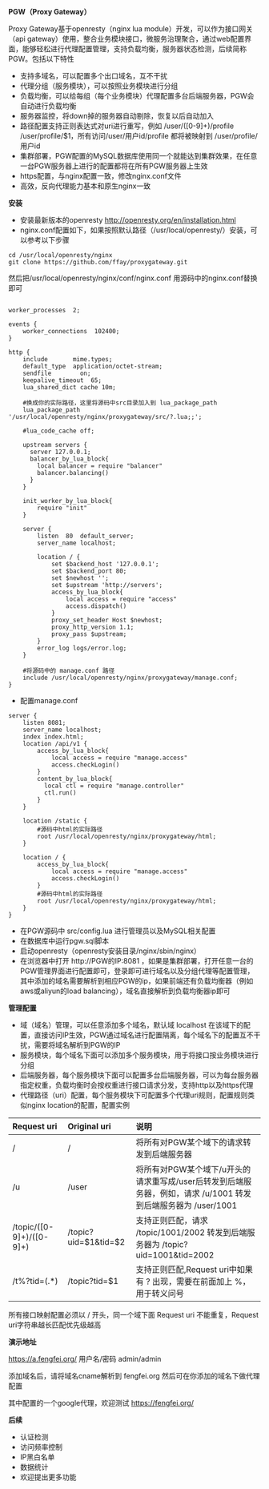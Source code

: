 
**PGW（Proxy Gateway）**

Proxy Gateway基于openresty（nginx lua module）开发，可以作为接口网关（api gateway）使用，整合业务模块接口，微服务治理聚合，通过web配置界面，能够轻松进行代理配置管理，支持负载均衡，服务器状态检测，后续简称PGW。包括以下特性

- 支持多域名，可以配置多个出口域名，互不干扰
- 代理分组（服务模块），可以按照业务模块进行分组
- 负载均衡，可以给每组（每个业务模块）代理配置多台后端服务器，PGW会自动进行负载均衡
- 服务器监控，将down掉的服务器自动剔除，恢复以后自动加入
- 路径配置支持正则表达式对uri进行重写，例如 /user/([0-9]+)/profile   /user/profile/$1，所有访问/user/用户id/profile 都将被映射到 /user/profile/用户id
- 集群部署，PGW配置的MySQL数据库使用同一个就能达到集群效果，在任意一台PGW服务器上进行的配置都将在所有PGW服务器上生效
- https配置，与nginx配置一致，修改nginx.conf文件
- 高效，反向代理能力基本和原生nginx一致

**安装**

- 安装最新版本的openresty http://openresty.org/en/installation.html
- nginx.conf配置如下，如果按照默认路径（/usr/local/openresty/）安装，可以参考以下步骤

```shell
cd /usr/local/openresty/nginx
git clone https://github.com/ffay/proxygateway.git
```

然后把/usr/local/openresty/nginx/conf/nginx.conf 用源码中的nginx.conf替换即可
    

```

worker_processes  2;

events {
    worker_connections  102400;
}

http {
    include       mime.types;
    default_type  application/octet-stream;
    sendfile        on;
    keepalive_timeout  65;
    lua_shared_dict cache 10m;

    #换成你的实际路径，这里将源码中src目录加入到 lua_package_path
    lua_package_path '/usr/local/openresty/nginx/proxygateway/src/?.lua;;';

    #lua_code_cache off;

    upstream servers {
      server 127.0.0.1;
      balancer_by_lua_block{
        local balancer = require "balancer"
        balancer.balancing()
      }
    }

    init_worker_by_lua_block{
        require "init"
    }

    server {
        listen  80  default_server;
        server_name localhost;

        location / {
            set $backend_host '127.0.0.1';
            set $backend_port 80;
            set $newhost '';
            set $upstream 'http://servers';
            access_by_lua_block{
                local access = require "access"
                access.dispatch()
            }
            proxy_set_header Host $newhost;
            proxy_http_version 1.1;
            proxy_pass $upstream;
        }
        error_log logs/error.log;
    }

    #将源码中的 manage.conf 路径
    include /usr/local/openresty/nginx/proxygateway/manage.conf;
}
```

- 配置manage.conf

```
server {
    listen 8081;
    server_name localhost;
    index index.html;
    location /api/v1 {
        access_by_lua_block{
            local access = require "manage.access"
            access.checkLogin()
        }
        content_by_lua_block{
          local ctl = require "manage.controller"
          ctl.run()
        }
    }

    location /static {
        #源码中html的实际路径
        root /usr/local/openresty/nginx/proxygateway/html;
    }

    location / {
        access_by_lua_block{
            local access = require "manage.access"
            access.checkLogin()
        }
        #源码中html的实际路径
        root /usr/local/openresty/nginx/proxygateway/html;
    }
}
```

- 在PGW源码中  src/config.lua 进行管理员以及MySQL相关配置
- 在数据库中运行pgw.sql脚本
- 启动openresty（openresty安装目录/nginx/sbin/nginx）
- 在浏览器中打开 http://PGW的IP:8081 ，如果是集群部署，打开任意一台的PGW管理界面进行配置即可，登录即可进行域名以及分组代理等配置管理，其中添加的域名需要解析到相应PGW的ip，如果前端还有负载均衡器（例如aws或aliyun的load balancing），域名直接解析到负载均衡器ip即可

**管理配置**
- 域（域名）管理，可以任意添加多个域名，默认域 localhost 在该域下的配置，直接访问IP生效，PGW通过域名进行配置隔离，每个域名下的配置互不干扰，需要将域名解析到PGW的IP
- 服务模块，每个域名下面可以添加多个服务模块，用于将接口按业务模块进行分组
- 后端服务器，每个服务模块下面可以配置多台后端服务器，可以为每台服务器指定权重，负载均衡时会按权重进行接口请求分发，支持http以及https代理
- 代理路径（uri）配置，每个服务模块下可配置多个代理uri规则，配置规则类似nginx location的配置，配置实例

|Request uri|Original uri|说明|
|:----    |:---|:----- |
|/ |/  |将所有对PGW某个域下的请求转发到后端服务器 |
|/u |/user  |将所有对PGW某个域下/u开头的请求重写成/user后转发到后端服务器，例如，请求 /u/1001 转发到后端服务器为 /user/1001 |
|/topic/([0-9]+)/([0-9]+)     |/topic?uid=$1&tid=$2  |支持正则匹配，请求 /topic/1001/2002 转发到后端服务器为  /topic?uid=1001&tid=2002  |
|/t%?tid=(.*)    |/topic?tid=$1  |支持正则匹配,Request uri中如果有 ? 出现，需要在前面加上 %，用于转义问号 |

所有接口映射配置必须以 / 开头，同一个域下面 Request uri 不能重复，Request uri字符串越长匹配优先级越高

**演示地址**

https://a.fengfei.org/
用户名/密码 admin/admin

添加域名后，请将域名cname解析到 fengfei.org
然后可在你添加的域名下做代理配置

其中配置的一个google代理，欢迎测试
https://fengfei.org/

**后续**

- 认证检测
- 访问频率控制
- IP黑白名单
- 数据统计
- 欢迎提出更多功能

